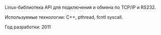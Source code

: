 Linux-библиотека API для подключения и обмена по TCP/IP и RS232.

Используемые технологии: С++, pthread, fcntl syscall.

Год разработки: 2011

